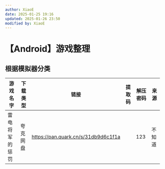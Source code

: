 ```yaml
---
author: XiaoE
date: 2025-01-25 19:16
updated: 2025-01-26 23:50
modified by: XiaoE
---
```

# 【Android】游戏整理

## 根据模拟器分类

| 游戏名字    | 下载类型 | 链接                                  | 提取码 | 解压密码 | 来源  |
| ------- | ---- | ----------------------------------- | --- | ---- | --- |
| 雷电将军的惩罚 | 夸克网盘 | https://pan.quark.cn/s/31db9d6c1f1a |     | 123  | 不知道 |

